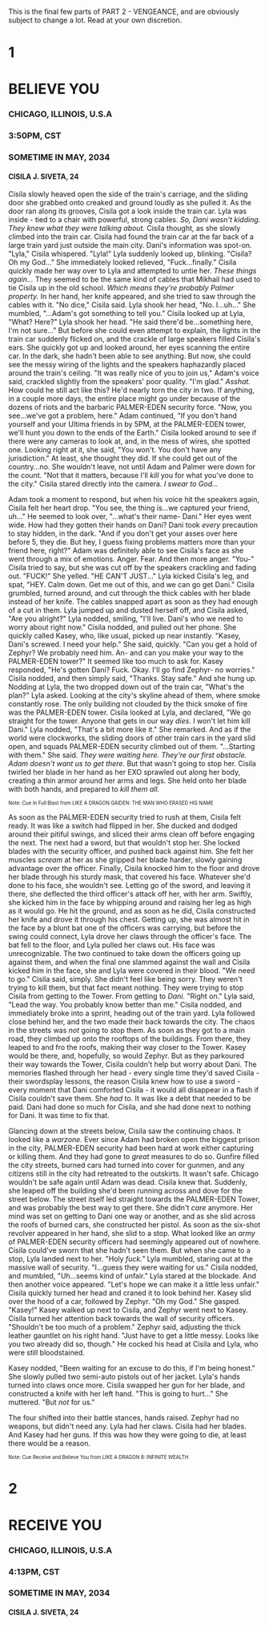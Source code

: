 This is the final few parts of PART 2 - VENGEANCE, and are obviously subject to change a lot.
Read at your own discretion.

# 1
# BELIEVE YOU
### CHICAGO, ILLINOIS, U.S.A
### 3:50PM, CST
### SOMETIME IN MAY, 2034
#### CISILA J. SIVETA, 24

Cisila slowly heaved open the side of the train's carriage, and the sliding door she grabbed onto creaked and ground loudly as she pulled it. As the door ran along its grooves, Cisila got a look inside the train car. Lyla was inside - tied to a chair with powerful, strong cables. *So, Dani wasn't kidding. They knew what they were talking about.* Cisila thought, as she slowly climbed into the train car. Cisila had found the train car at the far back of a large train yard just outside the main city. Dani's information was spot-on. "Lyla," Cisila whispered. "Lyla!" Lyla suddenly looked up, blinking. "Cisila? Oh my God..." She immediately looked relieved, "Fuck...finally." Cisila quickly made her way over to Lyla and attempted to untie her. *These things again...* They seemed to be the same kind of cables that Mikhail had used to tie Cisila up in the old school. *Which means they're probably Palmer property.* In her hand, her knife appeared, and she tried to saw through the cables with it. "No dice," Cisila said. Lyla shook her head, "No. I...uh..." She mumbled, "...Adam's got something to tell you." Cisila looked up at Lyla, "What? Here?" Lyla shook her head. "He said there'd be...something here, I'm not sure..." But before she could even attempt to explain, the lights in the train car suddenly flicked on, and the crackle of large speakers filled Cisila's ears. She quickly got up and looked around, her eyes scanning the entire car. In the dark, she hadn't been able to see anything. But now, she could see the messy wiring of the lights and the speakers haphazardly placed around the train's ceiling. "It was really nice of you to join us," Adam's voice said, crackled slightly from the speakers' poor quality. "I'm glad." *Asshat.* How could he still act like this? He'd nearly torn the city in two. If anything, in a couple more days, the entire place might go under because of the dozens of riots and the barbaric PALMER-EDEN security force. "Now, you see...we've got a problem, here." Adam continued, "If you don't hand yourself and your Ultima friends in by 5PM, at the PALMER-EDEN tower, we'll hunt you down to the ends of the Earth." Cisila looked around to see if there were any cameras to look at, and, in the mess of wires, she spotted one. Looking right at it, she said, "You won't. You don't have any jurisdiction." At least, she thought they did. If she could get out of the country...no. She wouldn't leave, not until Adam and Palmer were down for the count. "Not that it matters, because I'll *kill* you for what you've done to the city." Cisila stared directly into the camera. *I swear to God...*

Adam took a moment to respond, but when his voice hit the speakers again, Cisila felt her heart drop. "You see, the thing is...we captured your friend, uh..." He seemed to look over, "...what's their name- Dani." Her eyes went wide. How had they gotten their hands on Dani? Dani took *every* precaution to stay hidden, in the dark. "And if you don't get your asses over here before 5, they die. But hey, I guess fixing problems matters more than your friend here, right?" Adam was definitely able to see Cisila's face as she went through a mix of emotions. Anger. Fear. And then more anger. "You-" Cisila tried to say, but she was cut off by the speakers crackling and fading out. "FUCK!" She yelled. "HE CAN'T JUST..." Lyla kicked Cisila's leg, and spat, "HEY. Calm down. Get me out of this, and we can go get Dani." Cisila grumbled, turned around, and cut through the thick cables with her blade instead of her knife. The cables snapped apart as soon as they had enough of a cut in them. Lyla jumped up and dusted herself off, and Cisila asked, "Are you alright?" Lyla nodded, smiling, "I'll live. Dani's who we need to worry about right now." Cisila nodded, and pulled out her phone. She quickly called Kasey, who, like usual, picked up near instantly. "Kasey, Dani's screwed. I need your help." She said, quickly. "Can you get a hold of Zephyr? We probably need him. An- and can you make your way to the PALMER-EDEN tower?" It seemed like too much to ask for. Kasey responded, "He's gotten Dani? Fuck. Okay. I'll go find Zephyr- no worries." Cisila nodded, and then simply said, "Thanks. Stay safe." And she hung up. Nodding at Lyla, the two dropped down out of the train car, "What's the plan?" Lyla asked. Looking at the city's skyline ahead of them, where smoke constantly rose. The only building not clouded by the thick smoke of fire was the PALMER-EDEN tower. Cisila looked at Lyla, and declared, "We go straight for the tower. Anyone that gets in our way *dies.* I won't let him kill Dani." Lyla nodded, "That's a bit more like it." She remarked. And as if the world were clockworks, the sliding doors of other train cars in the yard slid open, and squads PALMER-EDEN security climbed out of them. "...Starting with them." She said. *They were waiting here. They're our first obstacle. Adam doesn't want us to get there.* But that wasn't going to stop her. Cisila twirled her blade in her hand as her EXO sprawled out along her body, creating a thin armor around her arms and legs. She held onto her blade with both hands, and prepared to *kill them all.*

<sup><sub>Note: Cue In Full Blast from LIKE A DRAGON GAIDEN: THE MAN WHO ERASED HIS NAME</sub></sup>

As soon as the PALMER-EDEN security tried to rush at them, Cisila felt ready. It was like a switch had flipped in her. She ducked and dodged around their pitiful swings, and sliced their arms clean off before engaging the next. The next had a sword, but that wouldn't stop her. She locked blades with the security officer, and pushed back against him. She felt her muscles *scream* at her as she gripped her blade harder, slowly gaining advantage over the officer. Finally, Cisila knocked him to the floor and drove her blade through his sturdy mask, that covered his face. Whatever she'd done to his face, she wouldn't see. Letting go of the sword, and leaving it there, she deflected the third officer's attack off her, with her arm. Swiftly, she kicked him in the face by whipping around and raising her leg as high as it would go. He hit the ground, and as soon as he did, Cisila constructed her knife and drove it through his chest. Getting up, she was almost hit in the face by a blunt bat one of the officers was carrying, but before the swing could connect, Lyla drove her claws through the officer's face. The bat fell to the floor, and Lyla pulled her claws out. His face was unrecognizable. The two continued to take down the officers going up against them, and when the final one slammed against the wall and Cisila kicked him in the face, she and Lyla were covered in their blood. "We need to go." Cisila said, simply. She didn't feel like being sorry. They weren't trying to kill them, but that fact meant nothing. They were trying to stop Cisila from getting to the Tower. From getting to *Dani.* "Right on." Lyla said, "Lead the way. You probably know better than me." Cisila nodded, and immediately broke into a sprint, heading out of the train yard. Lyla followed close behind her, and the two made their back towards the city. The chaos in the streets was *not* going to stop them. As soon as they got to a main road, they climbed up onto the rooftops of the buildings. From there, they leaped to and fro the roofs, making their way closer to the Tower. Kasey would be there, and, hopefully, so would Zephyr. But as they parkoured their way towards the Tower, Cisila couldn't help but worry about Dani. The memories flashed through her head - every single time they'd saved Cisila - their swordsplay lessons, the reason Cisila knew how to use a sword - every moment that Dani comforted Cisila - it would all disappear in a flash if Cisila couldn't save them. She *had* to. It was like a debt that needed to be paid. Dani had done so much for Cisila, and she had done next to nothing for Dani. It was time to fix that.

Glancing down at the streets below, Cisila saw the continuing chaos. It looked like a *warzone.* Ever since Adam had broken open the biggest prison in the city, PALMER-EDEN security had been hard at work either capturing or killing them. And they had gone to *great* measures to do so. Gunfire filled the city streets, burned cars had turned into cover for gunmen, and any citizens still in the city had retreated to the outskirts. It wasn't safe. Chicago wouldn't be safe again until Adam was dead. Cisila knew that. Suddenly, she leaped off the building she'd been running across and dove for the street below. The street itself led straight towards the PALMER-EDEN Tower, and was probably the best way to get there. She didn't *care* anymore. Her mind was set on getting to Dani one way or another, and as she slid across the roofs of burned cars, she constructed her pistol. As soon as the six-shot revolver appeared in her hand, she slid to a stop. What looked like an *army* of PALMER-EDEN security officers had seemingly appeared out of nowhere. Cisila could've sworn that she hadn't seen them. But when she came to a stop, Lyla landed next to her. "Holy *fuck."* Lyla mumbled, staring out at the massive wall of security. "I...guess they were waiting for us." Cisila nodded, and mumbled, "Uh...seems kind of unfair." Lyla stared at the blockade. And then another voice appeared. "Let's hope we can make it a little less unfair." Cisila quickly turned her head and craned it to look behind her. Kasey slid over the hood of a car, followed by Zephyr. "Oh my God." She gasped. "Kasey!" Kasey walked up next to Cisila, and Zephyr went next to Kasey. Cisila turned her attention back towards the wall of security officers. "Shouldn't be too much of a problem." Zephyr said, adjusting the thick leather gauntlet on his right hand. "Just have to get a little messy. Looks like you two already did so, though." He cocked his head at Cisila and Lyla, who were still bloodstained. 

Kasey nodded, "Been waiting for an excuse to do this, if I'm being honest." She slowly pulled two semi-auto pistols out of her jacket. Lyla's hands turned into claws once more. Cisila swapped her gun for her blade, and constructed a knife with her left hand. "This is going to hurt..." She muttered. "But *not* for us." 

The four shifted into their battle stances, hands raised. Zephyr had no weapons, but didn't need any. Lyla had her claws. Cisila had her blades. And Kasey had her guns. If this was how they were going to die, at least there would be a reason.

<sup><sub>Note: Cue Receive and Believe You from LIKE A DRAGON 8: INFINITE WEALTH</sub></sup>

# 2
# RECEIVE YOU
### CHICAGO, ILLINOIS, U.S.A
### 4:13PM, CST
### SOMETIME IN MAY, 2034
#### CISILA J. SIVETA, 24
